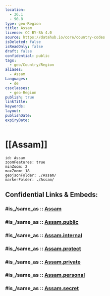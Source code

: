 ```yaml
---
location:
  - 26.1
  - 90.8
type: geo-Region
title: Assam
license: CC BY-SA 4.0
source: https://datahub.io/core/country-codes
isDeleted: false
isReadOnly: false
draft: false
confidential: public
tags:
  - geo/Country/Region
aliases:
  - Assam
Languages:
  - de
cssclasses:
  - geo-Region
publish: true
linkTitle:
keywords:
layout:
publishDate:
expiryDate:
---
```


# [[Assam]] 

```leaflet
id: Assam
zoomFeatures: true 
minZoom: 2 
maxZoom: 18
geojsonFolder: ./Assam/
markerFolder: ./Assam/
```


## Confidential Links & Embeds: 

### #is_/same_as :: [Assam](/_Standards/Earth/Continent/Asia/Indian_Subcontinent/India/States~India/Assam.md) 

### #is_/same_as :: [Assam.public](/_public/Earth/Continent/Asia/Indian_Subcontinent/India/States~India/Assam.public.md) 

### #is_/same_as :: [Assam.internal](/_internal/Earth/Continent/Asia/Indian_Subcontinent/India/States~India/Assam.internal.md) 

### #is_/same_as :: [Assam.protect](/_protect/Earth/Continent/Asia/Indian_Subcontinent/India/States~India/Assam.protect.md) 

### #is_/same_as :: [Assam.private](/_private/Earth/Continent/Asia/Indian_Subcontinent/India/States~India/Assam.private.md) 

### #is_/same_as :: [Assam.personal](/_personal/Earth/Continent/Asia/Indian_Subcontinent/India/States~India/Assam.personal.md) 

### #is_/same_as :: [Assam.secret](/_secret/Earth/Continent/Asia/Indian_Subcontinent/India/States~India/Assam.secret.md)

